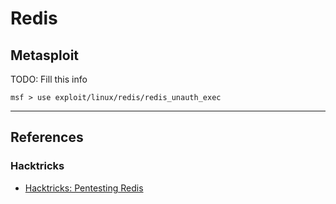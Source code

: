 # Redis

## Metasploit

TODO: Fill this info

```
msf > use exploit/linux/redis/redis_unauth_exec
```

---
## References

### Hacktricks

 - [Hacktricks: Pentesting Redis](https://book.hacktricks.wiki/en/network-services-pentesting/6379-pentesting-redis.html)